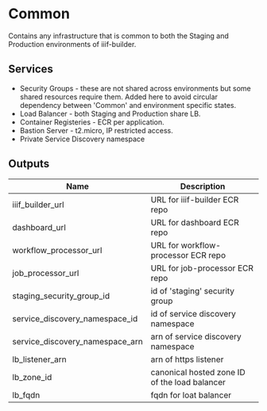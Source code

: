 # Common

Contains any infrastructure that is common to both the Staging and Production environments of iiif-builder.

## Services

- Security Groups - these are not shared across environments but some shared resources require them. Added here to avoid circular dependency between 'Common' and environment specific states.
- Load Balancer - both Staging and Production share LB.
- Container Registeries - ECR per application.
- Bastion Server - t2.micro, IP restricted access.
- Private Service Discovery namespace

## Outputs

| Name                            | Description                                   |
|---------------------------------|-----------------------------------------------|
| iiif_builder_url                | URL for iiif-builder ECR repo                 |
| dashboard_url                   | URL for dashboard ECR repo                    |
| workflow_processor_url          | URL for workflow-processor ECR repo           |
| job_processor_url               | URL for job-processor ECR repo                |
| staging_security_group_id       | id of 'staging' security group                |
| service_discovery_namespace_id  | id of service discovery namespace             |
| service_discovery_namespace_arn | arn of service discovery namespace            |
| lb_listener_arn                 | arn of https listener                         |
| lb_zone_id                      | canonical hosted zone ID of the load balancer |
| lb_fqdn                         | fqdn for loat balancer                        |